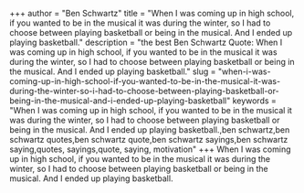 +++
author = "Ben Schwartz"
title = "When I was coming up in high school, if you wanted to be in the musical it was during the winter, so I had to choose between playing basketball or being in the musical. And I ended up playing basketball."
description = "the best Ben Schwartz Quote: When I was coming up in high school, if you wanted to be in the musical it was during the winter, so I had to choose between playing basketball or being in the musical. And I ended up playing basketball."
slug = "when-i-was-coming-up-in-high-school-if-you-wanted-to-be-in-the-musical-it-was-during-the-winter-so-i-had-to-choose-between-playing-basketball-or-being-in-the-musical-and-i-ended-up-playing-basketball"
keywords = "When I was coming up in high school, if you wanted to be in the musical it was during the winter, so I had to choose between playing basketball or being in the musical. And I ended up playing basketball.,ben schwartz,ben schwartz quotes,ben schwartz quote,ben schwartz sayings,ben schwartz saying,quotes, sayings,quote, saying, motivation"
+++
When I was coming up in high school, if you wanted to be in the musical it was during the winter, so I had to choose between playing basketball or being in the musical. And I ended up playing basketball.
